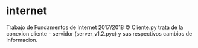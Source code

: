 # internet
Trabajo de Fundamentos de Internet 2017/2018 ©
Cliente.py trata de la conexion cliente - servidor (server_v1.2.pyc) y sus respectivos cambios de informacion.

